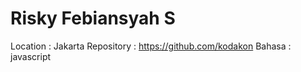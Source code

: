 # Risky Febiansyah S
Location : Jakarta
Repository : https://github.com/kodakon
Bahasa : javascript
